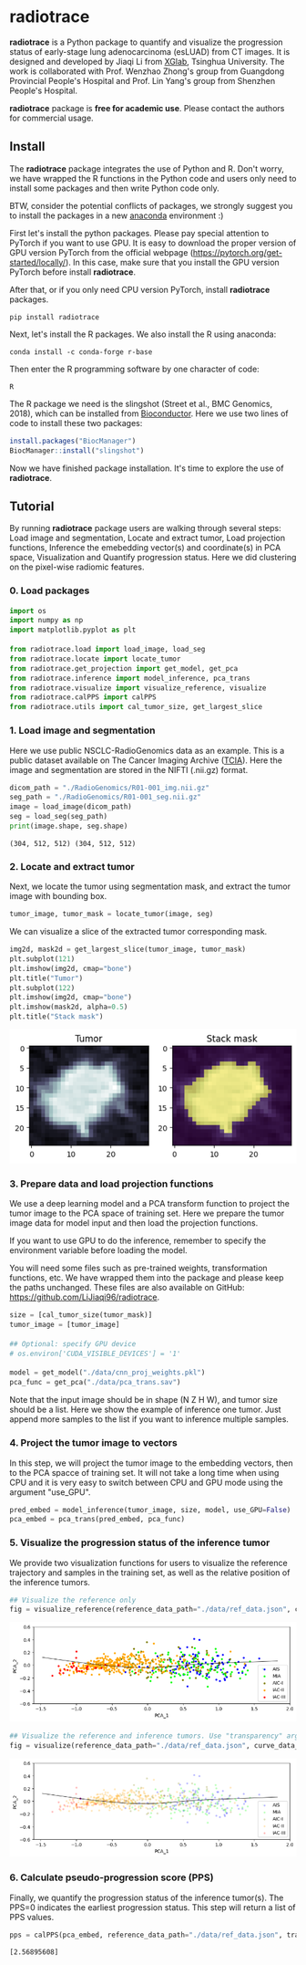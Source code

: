 # radiotrace

**radiotrace** is a Python package to quantify and visualize the progression status of early-stage lung adenocarcinoma (esLUAD) from CT images. It is designed and developed by Jiaqi Li from [XGlab](http://bioinfo.au.tsinghua.edu.cn/member/xuegonglab/), Tsinghua University. The work is collaborated with Prof. Wenzhao Zhong's group from Guangdong Provincial People's Hospital and Prof. Lin Yang's group from Shenzhen People's Hospital.

**radiotrace** package is **free for academic use**. Please contact the authors for commercial usage.

## Install
The **radiotrace** package integrates the use of Python and R. Don't worry, we have wrapped the R functions in the Python code and users only need to install some packages and then write Python code only.  

BTW, consider the potential conflicts of packages, we strongly suggest you to install the packages in a new [anaconda](https://www.anaconda.com/products/distribution) environment :)  

First let's install the python packages. Please pay special attention to PyTorch if you want to use GPU. It is easy to download the proper version of GPU version PyTorch from the official webpage (https://pytorch.org/get-started/locally/). In this case, make sure that you install the GPU version PyTorch before install **radiotrace**.  

After that, or if you only need CPU version PyTorch, install **radiotrace** packages.
```
pip install radiotrace
```

Next, let's install the R packages. We also install the R using anaconda:  
```
conda install -c conda-forge r-base
```

Then enter the R programming software by one character of code:
```
R
```

The R package we need is the slingshot (Street et al., BMC Genomics, 2018), which can be installed from [Bioconductor](https://www.bioconductor.org/packages/release/bioc/html/slingshot.html). Here we use two lines of code to install these two packages:  
```R
install.packages("BiocManager")  
BiocManager::install("slingshot")
```

Now we have finished package installation. It's time to explore the use of **radiotrace**.  



## Tutorial

By running **radiotrace** package users are walking through several steps: Load image and segmentation, Locate and extract tumor, Load projection functions, Inference the emebedding vector(s) and coordinate(s) in PCA space, Visualization and Quantify progression status. Here we did clustering on the pixel-wise radiomic features.   

### 0. Load packages

```python
import os
import numpy as np
import matplotlib.pyplot as plt

from radiotrace.load import load_image, load_seg
from radiotrace.locate import locate_tumor
from radiotrace.get_projection import get_model, get_pca
from radiotrace.inference import model_inference, pca_trans
from radiotrace.visualize import visualize_reference, visualize
from radiotrace.calPPS import calPPS
from radiotrace.utils import cal_tumor_size, get_largest_slice
```

### 1. Load image and segmentation

Here we use public NSCLC-RadioGenomics data as an example. This is a public dataset available on The Cancer Imaging Archive ([TCIA](https://www.cancerimagingarchive.net/)). Here the image and segmentation are stored in the NIFTI (.nii.gz) format.  


```python
dicom_path = "./RadioGenomics/R01-001_img.nii.gz"
seg_path = "./RadioGenomics/R01-001_seg.nii.gz"
image = load_image(dicom_path)
seg = load_seg(seg_path)
print(image.shape, seg.shape)
```

```
(304, 512, 512) (304, 512, 512)
```


### 2. Locate and extract tumor

Next, we locate the tumor using segmentation mask, and extract the tumor image with bounding box.   
```python
tumor_image, tumor_mask = locate_tumor(image, seg)
```

We can visualize a slice of the extracted tumor corresponding mask.
```python
img2d, mask2d = get_largest_slice(tumor_image, tumor_mask)
plt.subplot(121)
plt.imshow(img2d, cmap="bone")
plt.title("Tumor")
plt.subplot(122)
plt.imshow(img2d, cmap="bone")
plt.imshow(mask2d, alpha=0.5)
plt.title("Stack mask")
```

![p1](https://github.com/LiJiaqi96/radiotrace/blob/main/figures/p1.png?raw=true)


### 3. Prepare data and load projection functions

We use a deep learning model and a PCA transform function to project the tumor image to the PCA space of training set. Here we prepare the tumor image data for model input and then load the projection functions.  

If you want to use GPU to do the inference, remember to specify the environment variable before loading the model.  

You will need some files such as pre-trained weights, transformation functions, etc. We have wrapped them into the package and please keep the paths unchanged. These files are also available on GitHub: https://github.com/LiJiaqi96/radiotrace.

```python
size = [cal_tumor_size(tumor_mask)]
tumor_image = [tumor_image]

## Optional: specify GPU device
# os.environ['CUDA_VISIBLE_DEVICES'] = '1'

model = get_model("./data/cnn_proj_weights.pkl")
pca_func = get_pca("./data/pca_trans.sav")
```

Note that the input image should be in shape (N Z H W), and tumor size should be a list. Here we show the example of inference one tumor. Just append more samples to the list if you want to inference multiple samples.  


### 4. Project the tumor image to vectors

In this step, we will project the tumor image to the embedding vectors, then to the PCA spacce of training set. It will not take a long time when using CPU and it is very easy to switch between CPU and GPU mode using the argument "use_GPU".  

```python
pred_embed = model_inference(tumor_image, size, model, use_GPU=False)
pca_embed = pca_trans(pred_embed, pca_func)
```


### 5. Visualize the progression status of the inference tumor  

We provide two visualization functions for users to visualize the reference trajectory and samples in the training set, as well as the relative position of the inference tumors.  

```python
## Visualize the reference only
fig = visualize_reference(reference_data_path="./data/ref_data.json", curve_data_path="./data/curve_data.npy")
```
![p2](https://github.com/LiJiaqi96/radiotrace/blob/main/figures/p2.png?raw=true)

```python
## Visualize the reference and inference tumors. Use "transparency" argument to adjust the color of training samples.
fig = visualize(reference_data_path="./data/ref_data.json", curve_data_path="./data/curve_data.npy", transparency=0.2)
```
![p3](https://github.com/LiJiaqi96/radiotrace/blob/main/figures/p3.png?raw=true)


### 6. Calculate pseudo-progression score (PPS)

Finally, we quantify the progression status of the inference tumor(s). The PPS=0 indicates the earliest progression status. This step will return a list of PPS values.  

```python
pps = calPPS(pca_embed, reference_data_path="./data/ref_data.json", traj_obj_path="./data/traj_obj.rds")
```

```
[2.56895608]
```
